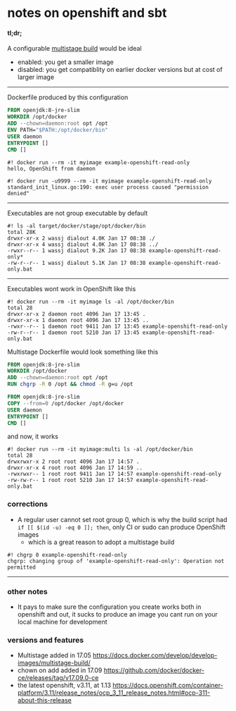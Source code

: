 notes on openshift and sbt
===

#### tl;dr;

A configurable [multistage build](https://github.com/sbt/sbt-native-packager/issues/1189#issuecomment-454629204) would be ideal
- enabled: you get a smaller image
- disabled: you get compatiblity on earlier docker versions but at cost of larger image

---


Dockerfile produced by this configuration

```dockerfile
FROM openjdk:8-jre-slim
WORKDIR /opt/docker
ADD --chown=daemon:root opt /opt
ENV PATH="$PATH:/opt/docker/bin"
USER daemon
ENTRYPOINT []
CMD []
```

```
#! docker run --rm -it myimage example-openshift-read-only
hello, OpenShift from daemon
```

```
#! docker run -u9999 --rm -it myimage example-openshift-read-only
standard_init_linux.go:190: exec user process caused "permission denied"
```
---

Executables are not group executable by default

```
#! ls -al target/docker/stage/opt/docker/bin
total 28K
drwxr-xr-x 2 wassj dialout 4.0K Jan 17 08:38 ./
drwxr-xr-x 4 wassj dialout 4.0K Jan 17 08:38 ../
-rwxr--r-- 1 wassj dialout 9.2K Jan 17 08:38 example-openshift-read-only*
-rw-r--r-- 1 wassj dialout 5.1K Jan 17 08:38 example-openshift-read-only.bat
```
---

Executables wont work in OpenShift like this
```
#! docker run --rm -it myimage ls -al /opt/docker/bin
total 28
drwxr-xr-x 2 daemon root 4096 Jan 17 13:45 .
drwxr-xr-x 1 daemon root 4096 Jan 17 13:45 ..
-rwxr--r-- 1 daemon root 9411 Jan 17 13:45 example-openshift-read-only
-rw-r--r-- 1 daemon root 5210 Jan 17 13:45 example-openshift-read-only.bat
```


Multistage Dockerfile would look something like this

```dockerfile
FROM openjdk:8-jre-slim
WORKDIR /opt/docker
ADD --chown=daemon:root opt /opt
RUN chgrp -R 0 /opt && chmod -R g=u /opt

FROM openjdk:8-jre-slim
COPY --from=0 /opt/docker /opt/docker
USER daemon
ENTRYPOINT []
CMD []
```


and now, it works

```
#! docker run --rm -it myimage:multi ls -al /opt/docker/bin
total 28
drwxrwxr-x 2 root root 4096 Jan 17 14:57 .
drwxr-xr-x 4 root root 4096 Jan 17 14:59 ..
-rwxrwxr-- 1 root root 9411 Jan 17 14:57 example-openshift-read-only
-rw-rw-r-- 1 root root 5210 Jan 17 14:57 example-openshift-read-only.bat
```


### corrections

- A regular user cannot set root group 0, which is why the build script had `if [[ $(id -u) -eq 0 ]]; then`, only CI or sudo can produce OpenShift images
    - which is a great reason to adopt a multistage build


```
#! chgrp 0 example-openshift-read-only
chgrp: changing group of 'example-openshift-read-only': Operation not permitted
```
---

### other notes
- It pays to make sure the configuration you create works both in openshift and out, it sucks to produce an image you cant run on your local machine for development



### versions and features
- Multistage added in 17.05 https://docs.docker.com/develop/develop-images/multistage-build/
- chown on add added in 17.09 https://github.com/docker/docker-ce/releases/tag/v17.09.0-ce
- the latest openshift, v3.11, at 1.13 https://docs.openshift.com/container-platform/3.11/release_notes/ocp_3_11_release_notes.html#ocp-311-about-this-release

